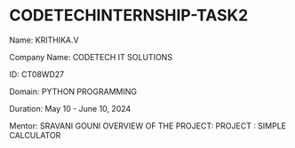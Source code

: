 # CODETECHINTERNSHIP-TASK2
Name: KRITHIKA.V

Company Name: CODETECH IT SOLUTIONS

ID: CT08WD27

Domain: PYTHON PROGRAMMING

Duration: May 10 - June 10, 2024

Mentor: SRAVANI GOUNI
OVERVIEW OF THE PROJECT:
PROJECT : SIMPLE CALCULATOR
